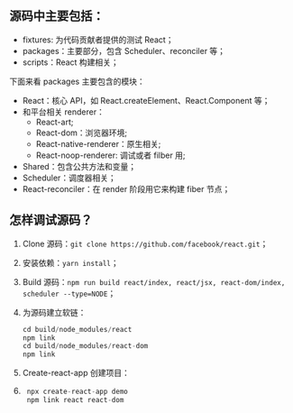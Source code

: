 ## 源码中主要包括：

* fixtures: 为代码贡献者提供的测试 React；
* packages：主要部分，包含 Scheduler、reconciler 等；
* scripts：React 构建相关；

下面来看 packages 主要包含的模块：

* React：核心 API，如 React.createElement、React.Component 等；
* 和平台相关 renderer：
    * React-art;
    * React-dom：浏览器环境;
    * React-native-renderer：原生相关;
    * React-noop-renderer: 调试或者 filber 用;
* Shared：包含公共方法和变量；
* Scheduler：调度器相关；
* React-reconciler：在 render 阶段用它来构建 fiber 节点；

## 怎样调试源码？

1. Clone 源码：`git clone https://github.com/facebook/react.git`；

2. 安装依赖：`yarn install`；

3. Build 源码：`npm run build react/index, react/jsx, react-dom/index, scheduler --type=NODE`；

4. 为源码建立软链：

    ```javascript
    cd build/node_modules/react
    npm link
    cd build/node_modules/react-dom
    npm link
    ```

5. Create-react-app 创建项目：

6. ```javascript
    npx create-react-app demo
    npm link react react-dom
    ```

